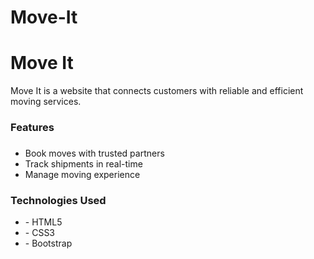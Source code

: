 # Move-It

<h1>Move It</h1>

<p>Move It is a website that connects customers with reliable and efficient moving services.</p>

<h3>Features<h3></h3>
  <ul>
<li>Book moves with trusted partners</li>
<li>Track shipments in real-time</li>
<li> Manage moving experience</li>
</ul>
  
<h3>Technologies Used</h3>
<ul>
<li>- HTML5</li>
<li>- CSS3</li>
<li>- Bootstrap</li>
</ul>

